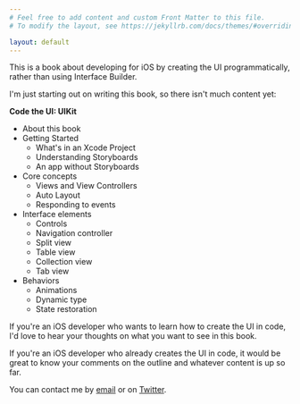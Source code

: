```yaml
---
# Feel free to add content and custom Front Matter to this file.
# To modify the layout, see https://jekyllrb.com/docs/themes/#overriding-theme-defaults

layout: default
---
```


This is a book about developing for iOS by creating the UI
programmatically, rather than using Interface Builder.

I'm just starting out on writing this book, so there isn't much content
yet:

**Code the UI: UIKit**

  - About this book
  - Getting Started
      - What's in an Xcode Project
      - Understanding Storyboards
      - An app without Storyboards
  - Core concepts
      - Views and View Controllers
      - Auto Layout
      - Responding to events
  - Interface elements
      - Controls
      - Navigation controller
      - Split view
      - Table view
      - Collection view
      - Tab view
  - Behaviors
      - Animations
      - Dynamic type
      - State restoration

If you're an iOS developer who wants to learn how to create the UI in
code, I'd love to hear your thoughts on what you want to see in this
book.

If you're an iOS developer who already creates the UI in code, it would
be great to know your comments on the outline and whatever content is
up so far.

You can contact me by [email](mailto:roop@roopc.net) or on
[Twitter](https://twitter.com/roopeshchander).
